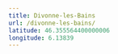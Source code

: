 ```yaml
---
title: Divonne-les-Bains
url: /divonne-les-bains/
latitude: 46.355564400000006
longitude: 6.13839
---
```

